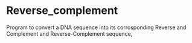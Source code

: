 # Reverse_complement

Program to convert a DNA sequence into its corrosponding Reverse and Complement and Reverse-Complement sequence,
